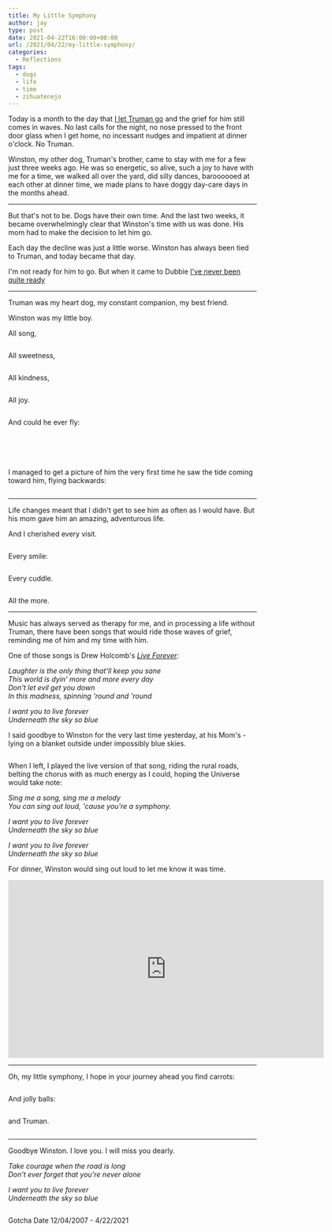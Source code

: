 ```yaml
---
title: My Little Symphony
author: jay
type: post
date: 2021-04-22T16:00:00+00:00
url: /2021/04/22/my-little-symphony/
categories:
  - Reflections
tags:
  - dogs
  - life
  - time
  - zihuatenejo
---
```


Today is a month to the day that [I let Truman go](/2021/03/22/he-changed-mine/) and the grief for him still comes in waves. No last calls for the night, no nose pressed to the front door glass when I get home, no incessant nudges and impatient at dinner o'clock. No Truman.

Winston, my other dog, Truman's brother, came to stay with me for a few just three weeks ago. He was so energetic, so alive, such a joy to have with me for a time, we walked all over the yard, did silly dances, baroooooed at each other at dinner time, we made plans to have doggy day-care days in the months ahead.

---

But that's not to be. Dogs have their own time. And the last two weeks, it became overwhelmingly clear that Winston's time with us was done. His mom had to make the decision to let him go.

Each day the decline was just a little worse. Winston has always been tied to Truman, and today became that day.

I'm not ready for him to go. But when it came to Dubbie [I've never been quite ready](/2007/12/05/priorities/)

---

Truman was my heart dog, my constant companion, my best friend.

Winston was my little boy.


All song,

<a href="https://photos.rambleon.org/PhotoShare/n-sRqtzP/i-X6zFk7V/A"><img src="https://photos.smugmug.com/photos/i-X6zFk7V/0/c79049a8/L/i-X6zFk7V-L.jpg" alt=""></a>

All sweetness,

<a href="https://photos.rambleon.org/PhotoShare/n-sRqtzP/i-2PH4qmt/A"><img src="https://photos.smugmug.com/photos/i-2PH4qmt/0/ea003de4/L/i-2PH4qmt-L.jpg" alt=""></a>

All kindness,

<a href="https://photos.rambleon.org/PhotoShare/n-sRqtzP/i-7nSFhKF/A"><img src="https://photos.smugmug.com/photos/i-7nSFhKF/0/6d45394d/L/i-7nSFhKF-L.jpg" alt=""></a>

All joy.

<a href="https://photos.rambleon.org/PhotoShare/n-sRqtzP/i-9sjD5ZH/A"><img src="https://photos.smugmug.com/photos/i-9sjD5ZH/0/49817766/L/i-9sjD5ZH-L.jpg" alt=""></a>

And could he ever fly:

<a href="https://photos.rambleon.org/PhotoShare/n-sRqtzP/i-Vmfv5J8/A"><img src="https://photos.smugmug.com/photos/i-Vmfv5J8/0/add463f4/L/i-Vmfv5J8-L.jpg" alt=""></a>

<a href="https://photos.rambleon.org/PhotoShare/n-sRqtzP/i-j8zrctc/A"><img src="https://photos.smugmug.com/photos/i-j8zrctc/0/d5ab83e0/L/i-j8zrctc-L.jpg" alt=""></a>

<a href="https://photos.rambleon.org/PhotoShare/n-sRqtzP/i-BC9FQfT/A"><img src="https://photos.smugmug.com/photos/i-BC9FQfT/0/8ac3ffe0/L/i-BC9FQfT-L.jpg" alt=""></a>

<a href="https://photos.rambleon.org/PhotoShare/n-sRqtzP/i-SxD6LJM/A"><img src="https://photos.smugmug.com/photos/i-SxD6LJM/0/c22094a2/L/i-SxD6LJM-L.jpg" alt=""></a>

<a href="https://photos.rambleon.org/PhotoShare/n-sRqtzP/i-rhWsFHc/A"><img src="https://photos.smugmug.com/photos/i-rhWsFHc/0/166cdfd0/L/i-rhWsFHc-L.jpg" alt=""></a>

I managed to get a picture of him the very first time he saw the tide coming toward him, flying backwards:

<a href="https://photos.rambleon.org/PhotoShare/n-sRqtzP/i-LdVB9th/A"><img src="https://photos.smugmug.com/photos/i-LdVB9th/0/2d52bbd5/XL/i-LdVB9th-XL.jpg" alt=""></a>

---

Life changes meant that I didn't get to see him as often as I would have. But his mom gave him an amazing, adventurous life.

And I cherished every visit.

<a href="https://photos.rambleon.org/PhotoShare/n-sRqtzP/i-vz7RTTg/A"><img src="https://photos.smugmug.com/photos/i-vz7RTTg/0/52eabf5b/XL/i-vz7RTTg-XL.jpg" alt=""></a>

Every smile:

<a href="https://photos.rambleon.org/PhotoShare/n-sRqtzP/i-Gm9Ph57/A"><img src="https://photos.smugmug.com/photos/i-Gm9Ph57/0/6117098d/L/i-Gm9Ph57-L.jpg" alt=""></a>

Every cuddle.

<a href="https://photos.rambleon.org/PhotoShare/n-sRqtzP/i-7xNSjtC/A"><img src="https://photos.smugmug.com/photos/i-7xNSjtC/0/b889e884/L/i-7xNSjtC-L.jpg" alt=""></a>

All the more.

---

Music has always served as therapy for me, and in processing a life without Truman, there have been songs that would ride those waves of grief, reminding me of him and my time with him.

One of those songs is Drew Holcomb's _[Live Forever](https://www.youtube.com/watch?v=JC31SLCQRwc)_:

>>>
_Laughter is the only thing that'll keep you sane_  
_This world is dyin' more and more every day_  
_Don't let evil get you down_  
_In this madness, spinning 'round and 'round_  

_I want you to live forever_  
_Underneath the sky so blue_  
>>>

I said goodbye to Winston for the very last time yesterday, at his Mom's - lying on a blanket outside under impossibly blue skies.

<a href="https://photos.rambleon.org/PhotoShare/n-sRqtzP/i-2vf3Dtp/A"><img src="https://photos.smugmug.com/photos/i-2vf3Dtp/0/7b0b3bc2/L/i-2vf3Dtp-L.jpg" alt=""></a>

When I left, I played the live version of that song, riding the rural roads, belting the chorus with as much energy as I could, hoping the Universe would take note:

>>>
_Sing me a song, sing me a melody_  
_You can sing out loud, 'cause you're a symphony._  

_I want you to live forever_  
_Underneath the sky so blue_  

_I want you to live forever_  
_Underneath the sky so blue_ 
>>>

For dinner, Winston would sing out loud to let me know it was time.

<iframe allow="fullscreen" allowfullscreen="true" frameborder="0" scrolling="no" width="640" height="360" src="https://api.smugmug.com/services/embed/10399587228_xMDX3x2?width=640&height=360&albumId=154530013&albumKey=K7TdVJ"></iframe>

---

Oh, my little symphony, I hope in your journey ahead you find carrots:

<a href="https://photos.rambleon.org/PhotoShare/n-sRqtzP/i-6d3cCnc/A"><img src="https://photos.smugmug.com/photos/i-6d3cCnc/0/233f577b/XL/i-6d3cCnc-XL.jpg" alt=""></a>

And jolly balls:

<a href="https://photos.rambleon.org/PhotoShare/n-sRqtzP/i-TCPhjRx/A"><img src="https://photos.smugmug.com/photos/i-TCPhjRx/0/bb89e496/L/i-TCPhjRx-L.jpg" alt=""></a>

and Truman.

<a href="https://photos.rambleon.org/PhotoShare/n-sRqtzP/i-S5SBSs3/A"><img src="https://photos.smugmug.com/photos/i-S5SBSs3/0/b42c305f/L/i-S5SBSs3-L.jpg" alt=""></a>

---

Goodbye Winston. I love you. I will miss you dearly.

>>>
_Take courage when the road is long_  
_Don't ever forget that you're never alone_

_I want you to live forever_  
_Underneath the sky so blue_  
>>>

<a href="https://photos.rambleon.org/PhotoShare/n-sRqtzP/i-kmRfTzC/A"><img src="https://photos.smugmug.com/photos/i-kmRfTzC/0/dc71f6e0/L/i-kmRfTzC-L.jpg" alt=""></a>

Gotcha Date 12/04/2007 - 4/22/2021
